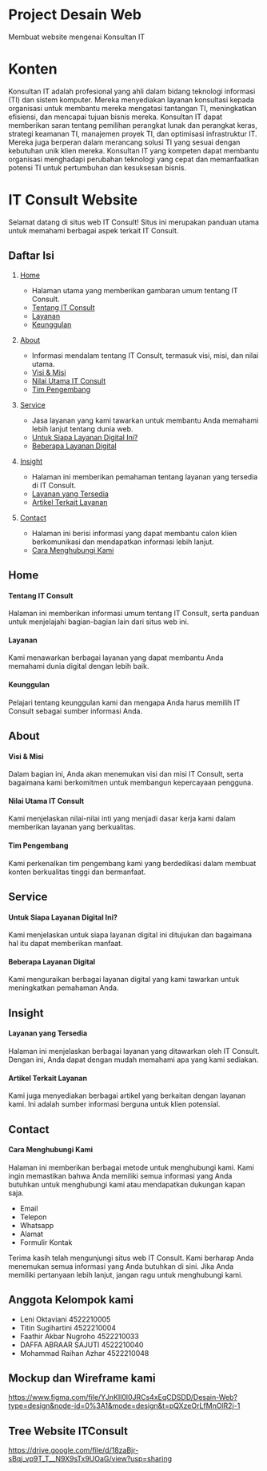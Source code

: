 # Project Desain Web
Membuat website mengenai Konsultan IT

# Konten 
Konsultan IT adalah profesional yang ahli dalam bidang teknologi informasi (TI) dan sistem komputer. Mereka menyediakan layanan konsultasi kepada organisasi untuk membantu mereka mengatasi tantangan TI, meningkatkan efisiensi, dan mencapai tujuan bisnis mereka. Konsultan IT dapat memberikan saran tentang pemilihan perangkat lunak dan perangkat keras, strategi keamanan TI, manajemen proyek TI, dan optimisasi infrastruktur IT. Mereka juga berperan dalam merancang solusi TI yang sesuai dengan kebutuhan unik klien mereka. Konsultan IT yang kompeten dapat membantu organisasi menghadapi perubahan teknologi yang cepat dan memanfaatkan potensi TI untuk pertumbuhan dan kesuksesan bisnis.

# IT Consult Website
Selamat datang di situs web IT Consult! Situs ini merupakan panduan utama untuk memahami berbagai aspek terkait IT Consult.

## Daftar Isi
1. [Home](#home)
   - Halaman utama yang memberikan gambaran umum tentang IT Consult.
   - [Tentang IT Consult](#tentang-it-consult)
   - [Layanan](#layanan)
   - [Keunggulan](#keunggulan)

2. [About](#about)
   - Informasi mendalam tentang IT Consult, termasuk visi, misi, dan nilai utama.
   - [Visi & Misi](#visi--misi)
   - [Nilai Utama IT Consult](#nilai-utama-it-consult)
   - [Tim Pengembang](#tim-pengembang)

3. [Service](#service)
   - Jasa layanan yang kami tawarkan untuk membantu Anda memahami lebih lanjut tentang dunia web.
   - [Untuk Siapa Layanan Digital Ini?](#untuk-siapa-layanan-digital-ini)
   - [Beberapa Layanan Digital](#beberapa-layanan-digital)
     
4. [Insight](#insight)
   - Halaman ini memberikan pemahaman tentang layanan yang tersedia di IT Consult.
   - [Layanan yang Tersedia](#layanan-yang-tersedia)
   - [Artikel Terkait Layanan](#artikel-terkait-layanan)

5. [Contact](#contact)
   - Halaman ini berisi informasi yang dapat membantu calon klien berkomunikasi dan mendapatkan informasi lebih lanjut.
   - [Cara Menghubungi Kami](#cara-menghubungi-kami)

## Home
#### Tentang IT Consult
Halaman ini memberikan informasi umum tentang IT Consult, serta panduan untuk menjelajahi bagian-bagian lain dari situs web ini.

#### Layanan
Kami menawarkan berbagai layanan yang dapat membantu Anda memahami dunia digital dengan lebih baik. 

#### Keunggulan
Pelajari tentang keunggulan kami dan mengapa Anda harus memilih IT Consult sebagai sumber informasi Anda.

## About
#### Visi & Misi
Dalam bagian ini, Anda akan menemukan visi dan misi IT Consult, serta bagaimana kami berkomitmen untuk membangun kepercayaan pengguna.

#### Nilai Utama IT Consult
Kami menjelaskan nilai-nilai inti yang menjadi dasar kerja kami dalam memberikan layanan yang berkualitas.

#### Tim Pengembang
Kami perkenalkan tim pengembang kami yang berdedikasi dalam membuat konten berkualitas tinggi dan bermanfaat.

## Service
#### Untuk Siapa Layanan Digital Ini?
Kami menjelaskan untuk siapa layanan digital ini ditujukan dan bagaimana hal itu dapat memberikan manfaat.

#### Beberapa Layanan Digital
Kami menguraikan berbagai layanan digital yang kami tawarkan untuk meningkatkan pemahaman Anda.

## Insight
#### Layanan yang Tersedia
Halaman ini menjelaskan berbagai layanan yang ditawarkan oleh IT Consult. Dengan ini, Anda dapat dengan mudah memahami apa yang kami sediakan.

#### Artikel Terkait Layanan
Kami juga menyediakan berbagai artikel yang berkaitan dengan layanan kami. Ini adalah sumber informasi berguna untuk klien potensial.

## Contact
#### Cara Menghubungi Kami
Halaman ini memberikan berbagai metode untuk menghubungi kami. Kami ingin memastikan bahwa Anda memiliki semua informasi yang Anda butuhkan untuk menghubungi kami atau mendapatkan dukungan kapan saja.
- Email
- Telepon
- Whatsapp
- Alamat
- Formulir Kontak

Terima kasih telah mengunjungi situs web IT Consult. Kami berharap Anda menemukan semua informasi yang Anda butuhkan di sini. Jika Anda memiliki pertanyaan lebih lanjut, jangan ragu untuk menghubungi kami.

## Anggota Kelompok kami
- Leni Oktaviani 4522210005
- Titin Sugihartini 4522210004
- Faathir Akbar Nugroho 4522210033
- DAFFA ABRAAR SAJUTI 4522210040
- Mohammad Raihan Azhar 4522210048

## Mockup dan Wireframe kami
https://www.figma.com/file/YJnKIl0l0JRCs4xEqCDSDD/Desain-Web?type=design&node-id=0%3A1&mode=design&t=pQXzeOrLfMnOlR2j-1

## Tree Website ITConsult 
https://drive.google.com/file/d/18zaBjr-sBqj_vp9T_T__N9X9sTx9UOaG/view?usp=sharing


